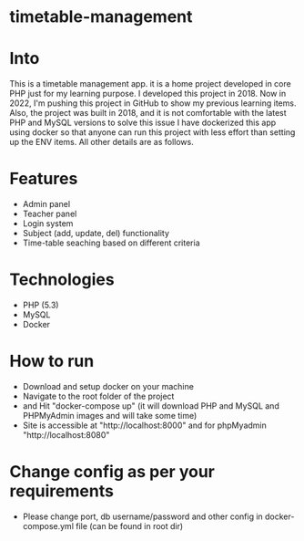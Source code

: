 # timetable-management

# Into
This is a timetable management app. it is a home project developed in core PHP just for my learning purpose.
I developed this project in 2018. Now in 2022, I'm pushing this project in GitHub to show my previous learning items. Also, the project was built in 2018, and it is not comfortable with the latest PHP and MySQL versions to solve this issue I have dockerized this app using docker so that anyone can run this project with less effort than setting up the ENV items. All other details are as follows.  

# Features
- Admin panel
- Teacher panel
- Login system
- Subject (add, update, del) functionality 
- Time-table seaching based on different criteria

# Technologies 
 - PHP (5.3)
 - MySQL
 - Docker 

# How to run 
- Download and setup docker on your machine
- Navigate to the root folder of the project 
- and Hit "docker-compose up" (it will download PHP and MySQL and PHPMyAdmin images and will take some time)
- Site is accessible at "http://localhost:8000" and for phpMyadmin "http://localhost:8080"

# Change config as per your requirements
- Please change port, db username/password and other config in docker-compose.yml file (can be found in root dir)
